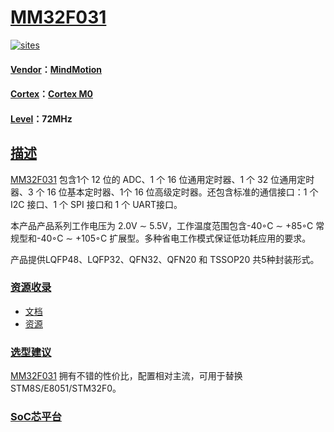 ﻿# [MM32F031](https://github.com/SoCXin/MM32F031) 

[![sites](http://182.61.61.133/link/resources/SoC.png)](http://SoC.Xin) 

#### [Vendor](https://github.com/SoCXin/Vendor)：[MindMotion](http://www.mm32.com.cn/)
#### [Cortex](https://github.com/SoCXin/Cortex)：[Cortex M0](https://github.com/SoCXin/CM0) 
#### [Level](https://github.com/SoCXin/Level)：72MHz 

## [描述](https://github.com/SoCXin/MM32F031/wiki) 

[MM32F031](https://github.com/SoCXin/MM32F031) 包含1个 12 位的 ADC、1 个 16 位通用定时器、1 个 32 位通用定时器、3 个 16 位基本定时器、1个 16 位高级定时器。还包含标准的通信接口：1 个 I2C 接口、1 个 SPI 接口和 1 个 UART接口。

本产品产品系列工作电压为 2.0V ∼ 5.5V，工作温度范围包含-40◦C ∼ +85◦C 常规型和-40◦C ∼ +105◦C 扩展型。多种省电工作模式保证低功耗应用的要求。

产品提供LQFP48、LQFP32、QFN32、QFN20 和 TSSOP20 共5种封装形式。


### [资源收录](https://github.com/SoCXin/MM32F031)

* [文档](docs/)
* [资源](src/)

### [选型建议](https://github.com/SoCXin)

[MM32F031](https://github.com/SoCXin/MM32F031) 拥有不错的性价比，配置相对主流，可用于替换STM8S/E8051/STM32F0。

###  [SoC芯平台](http://SoC.Xin) 
